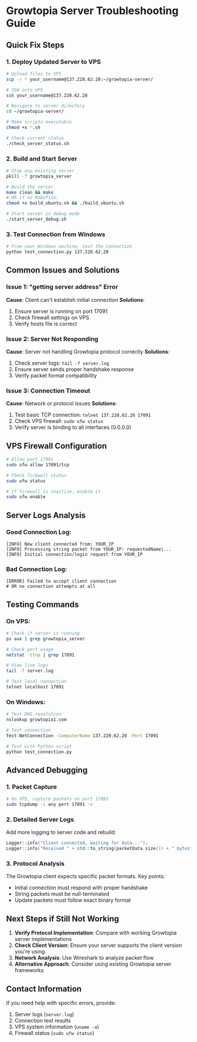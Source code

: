 # Growtopia Server Troubleshooting Guide

## Quick Fix Steps

### 1. Deploy Updated Server to VPS

```bash
# Upload files to VPS
scp -r * your_username@137.220.62.28:~/growtopia-server/

# SSH into VPS
ssh your_username@137.220.62.28

# Navigate to server directory
cd ~/growtopia-server/

# Make scripts executable
chmod +x *.sh

# Check current status
./check_server_status.sh
```

### 2. Build and Start Server

```bash
# Stop any existing server
pkill -f growtopia_server

# Build the server
make clean && make
# OR if no Makefile:
chmod +x build_ubuntu.sh && ./build_ubuntu.sh

# Start server in debug mode
./start_server_debug.sh
```

### 3. Test Connection from Windows

```bash
# From your Windows machine, test the connection
python test_connection.py 137.220.62.28
```

## Common Issues and Solutions

### Issue 1: "getting server address" Error
**Cause**: Client can't establish initial connection
**Solutions**:
1. Ensure server is running on port 17091
2. Check firewall settings on VPS
3. Verify hosts file is correct

### Issue 2: Server Not Responding
**Cause**: Server not handling Growtopia protocol correctly
**Solutions**:
1. Check server logs: `tail -f server.log`
2. Ensure server sends proper handshake response
3. Verify packet format compatibility

### Issue 3: Connection Timeout
**Cause**: Network or protocol issues
**Solutions**:
1. Test basic TCP connection: `telnet 137.220.62.28 17091`
2. Check VPS firewall: `sudo ufw status`
3. Verify server is binding to all interfaces (0.0.0.0)

## VPS Firewall Configuration

```bash
# Allow port 17091
sudo ufw allow 17091/tcp

# Check firewall status
sudo ufw status

# If firewall is inactive, enable it
sudo ufw enable
```

## Server Logs Analysis

### Good Connection Log:
```
[INFO] New client connected from: YOUR_IP
[INFO] Processing string packet from YOUR_IP: requestedName|...
[INFO] Initial connection/login request from YOUR_IP
```

### Bad Connection Log:
```
[ERROR] Failed to accept client connection
# OR no connection attempts at all
```

## Testing Commands

### On VPS:
```bash
# Check if server is running
ps aux | grep growtopia_server

# Check port usage
netstat -tlnp | grep 17091

# View live logs
tail -f server.log

# Test local connection
telnet localhost 17091
```

### On Windows:
```bash
# Test DNS resolution
nslookup growtopia1.com

# Test connection
Test-NetConnection -ComputerName 137.220.62.28 -Port 17091

# Test with Python script
python test_connection.py
```

## Advanced Debugging

### 1. Packet Capture
```bash
# On VPS, capture packets on port 17091
sudo tcpdump -i any port 17091 -v
```

### 2. Detailed Server Logs
Add more logging to server code and rebuild:
```cpp
Logger::info("Client connected, waiting for data...");
Logger::info("Received " + std::to_string(packetData.size()) + " bytes");
```

### 3. Protocol Analysis
The Growtopia client expects specific packet formats. Key points:
- Initial connection must respond with proper handshake
- String packets must be null-terminated
- Update packets must follow exact binary format

## Next Steps if Still Not Working

1. **Verify Protocol Implementation**: Compare with working Growtopia server implementations
2. **Check Client Version**: Ensure your server supports the client version you're using
3. **Network Analysis**: Use Wireshark to analyze packet flow
4. **Alternative Approach**: Consider using existing Growtopia server frameworks

## Contact Information

If you need help with specific errors, provide:
1. Server logs (`server.log`)
2. Connection test results
3. VPS system information (`uname -a`)
4. Firewall status (`sudo ufw status`)